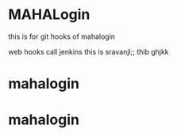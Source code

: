 # MAHALogin
this is for git hooks  of mahalogin

web hooks call jenkins
this is sravanjl;;
thib ghjkk



# mahalogin
# mahalogin
